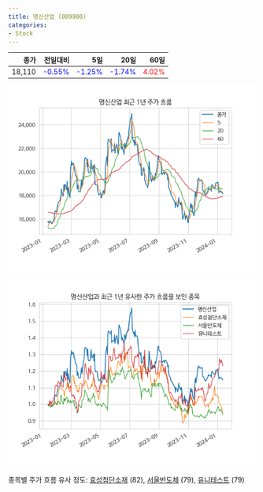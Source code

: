 ```yaml
---
title: 명신산업 (009900)
categories:
- Stock
---
```


|종가|전일대비|5일|20일|60일|
|---:|-------:|--:|---:|---:|
|18,110|<span style="color: blue">-0.55%</span>|<span style="color: blue">-1.25%</span>|<span style="color: blue">-1.74%</span>|<span style="color: red">4.02%</span>|


<!-- more -->

![009900](/assets/images/stock/009900.png)

![009900](/assets/images/stock/009900_sim.png)

종목별 주가 흐름 유사 정도:
[효성첨단소재](/stock/298050/) (82),
[서울반도체](/stock/046890/) (79),
[유니테스트](/stock/086390/) (79)